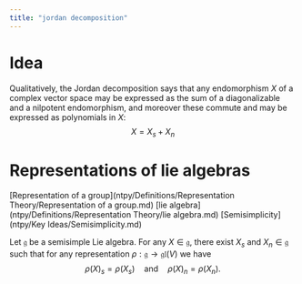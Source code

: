```yaml
---
title: "jordan decomposition"
---
```


# Idea
Qualitatively, the Jordan decomposition says that any endomorphism $X$ of a complex vector space may be expressed as the sum of a diagonalizable and a nilpotent endomorphism, and moreover these commute and may be expressed as polynomials in $X$: $$ X=X_s+X_n$$

# Representations of lie algebras
[Representation of a group](ntpy/Definitions/Representation Theory/Representation of a group.md) [lie algebra](ntpy/Definitions/Representation Theory/lie algebra.md) [Semisimplicity](ntpy/Key Ideas/Semisimplicity.md)

Let $\mathfrak{g}$ be a semisimple Lie algebra. For any $X\in\mathfrak{g}$, there exist $X_s$ and $X_n\in\mathfrak{g}$ such that for any representation $\rho:\mathfrak{g}\to\mathfrak{gl}(V)$ we have $$\rho(X)_s=\rho(X_s)\quad\text{and}\quad\rho(X)_n=\rho(X_n).$$
